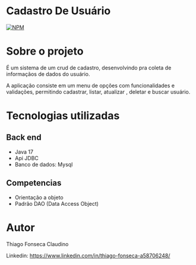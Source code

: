 # Cadastro De Usuário 
[![NPM](https://img.shields.io/npm/l/react)](https://github.com/Tfonseca200/cadastro-jdbc/blob/main/LICENSE) 

# Sobre o projeto

É um sistema de um crud de cadastro, desenvolvindo pra coleta de informaçãos de dados do usuário.

A aplicação consiste em um menu de opções com funcionalidades e validações, permitindo cadastrar, listar, atualizar , deletar e buscar usuário.

# Tecnologias utilizadas
## Back end
- Java 17
- Api JDBC
- Banco de dados: Mysql

## Competencias
- Orientação a objeto
- Padrão DAO (Data Access Object)

# Autor

Thiago Fonseca Claudino

Linkedin: https://www.linkedin.com/in/thiago-fonseca-a58706248/

